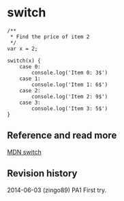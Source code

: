 switch
==============================



```
/**
 * Find the price of item 2
 */
var x = 2;

switch(x) {
	case 0:
		console.log('Item 0: 3$')
	case 1:
		console.log('Item 1: 6$')
	case 2:
		console.log('Item 2: 9$')
	case 3:
		console.log('Item 3: 5$')
}

```



Reference and read more
------------------------------

[MDN switch](https://developer.mozilla.org/en-US/docs/Web/JavaScript/Reference/Statements/switch)



Revision history
------------------------------

2014-06-03 (zingo89) PA1 First try.

